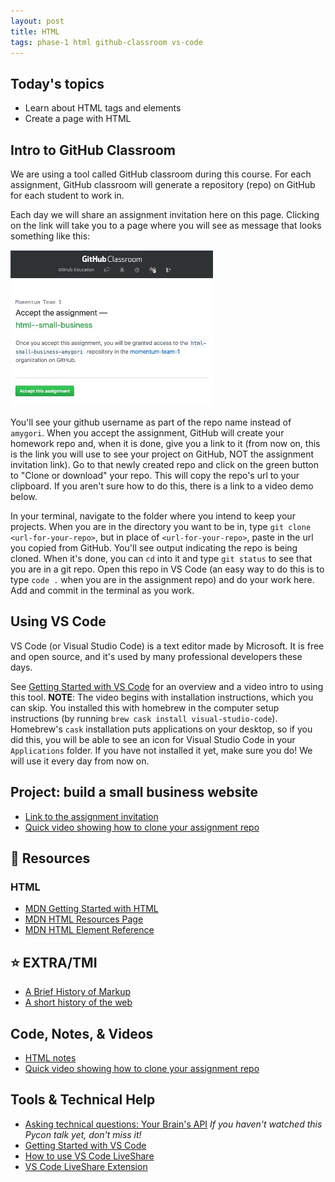 ```yaml
---
layout: post
title: HTML
tags: phase-1 html github-classroom vs-code
---
```


## Today's topics

- Learn about HTML tags and elements
- Create a page with HTML

## Intro to GitHub Classroom

We are using a tool called GitHub classroom during this course. For each assignment, GitHub classroom will generate a repository (repo) on GitHub for each student to work in.

Each day we will share an assignment invitation here on this page. Clicking on the link will take you to a page where you will see as message that looks something like this:

![](/assets/img/gh-classroom-screenshot.jpg)

You'll see your github username as part of the repo name instead of `amygori`. When you accept the assignment, GitHub will create your homework repo and, when it is done, give you a link to it (from now on, this is the link you will use to see your project on GitHub, NOT the assignment invitation link). Go to that newly created repo and click on the green button to "Clone or download" your repo. This will copy the repo's url to your clipboard. If you aren't sure how to do this, there is a link to a video demo below.

In your terminal, navigate to the folder where you intend to keep your projects. When you are in the directory you want to be in, type `git clone <url-for-your-repo>`, but in place of `<url-for-your-repo>`, paste in the url you copied from GitHub. You'll see output indicating the repo is being cloned. When it's done, you can `cd` into it and type `git status` to see that you are in a git repo. Open this repo in VS Code (an easy way to do this is to type `code .` when you are in the assignment repo) and do your work here. Add and commit in the terminal as you work.

## Using VS Code

VS Code (or Visual Studio Code) is a text editor made by Microsoft. It is free and open source, and it's used by many professional developers these days.

See [Getting Started with VS Code](https://code.visualstudio.com/docs/introvideos/basics) for an overview and a video intro to using this tool. **NOTE**: The video begins with installation instructions, which you can skip. You installed this with homebrew in the computer setup instructions (by running `brew cask install visual-studio-code`). Homebrew's `cask` installation puts applications on your desktop, so if you did this, you will be able to see an icon for Visual Studio Code in your `Applications` folder. If you have not installed it yet, make sure you do! We will use it every day from now on.

## Project: build a small business website

- [Link to the assignment invitation](https://classroom.github.com/a/ckEeWLdn)
- [Quick video showing how to clone your assignment repo](https://www.loom.com/share/c7871fa5f80f4cbda3dbcce36db68dab)

## 🔖 Resources

### HTML

- [MDN Getting Started with HTML](https://developer.mozilla.org/en-US/docs/Learn/HTML/Introduction_to_HTML/Getting_started)
- [MDN HTML Resources Page](https://developer.mozilla.org/en-US/docs/Web/HTML)
- [MDN HTML Element Reference](https://developer.mozilla.org/en-US/docs/Web/HTML/Element)

## ⭐ EXTRA/TMI

- [A Brief History of Markup](https://alistapart.com/article/a-brief-history-of-markup/)
- [A short history of the web](https://docs.google.com/document/d/17lCHxlyLCVi8glSnkfwlIbs4oCLHEQTAIWEBxXOI1ko/edit)

## Code, Notes, & Videos

- [HTML notes](https://github.com/momentum-team-6/notes/blob/main/html.md)
- [Quick video showing how to clone your assignment repo](https://www.loom.com/share/c7871fa5f80f4cbda3dbcce36db68dab)

## Tools & Technical Help

- [Asking technical questions: Your Brain's API](https://www.youtube.com/watch?v=hY14Er6JX2s) _If you haven't watched this Pycon talk yet, don't miss it!_
- [Getting Started with VS Code](https://code.visualstudio.com/docs/introvideos/basics)
- [How to use VS Code LiveShare](https://docs.microsoft.com/en-us/visualstudio/liveshare/use/vscode)
- [VS Code LiveShare Extension](https://marketplace.visualstudio.com/items?itemName=MS-vsliveshare.vsliveshare-pack)
